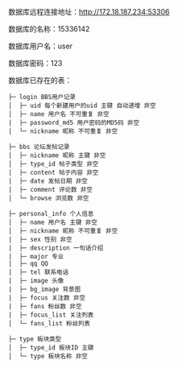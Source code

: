 数据库远程连接地址：http://172.18.187.234:53306 

数据库的名称：15336142

数据库用户名：user

数据库密码：123

数据库已存在的表：

```
├─ login BBS用户记录
│  ├─ uid 每个新建用户的uid 主键 自动递增 非空
│  ├─ name 用户名 不可重复 非空
|  ├─ password_md5 用户密码的MD5码 非空
│  └─ nickname 昵称 不可重复 非空

├─ bbs 论坛发帖记录
│  ├─ nickname 昵称 主键 非空
│  ├─ type_id 帖子类型 非空
|  ├─ content 帖子内容 非空
|  ├─ date 发帖日期 非空
|  ├─ comment 评论数 非空
│  └─ browse 浏览数 非空

├─ personal_info 个人信息
│  ├─ name 用户名 主键 非空
│  ├─ nickname 昵称 不可重复 非空
|  ├─ sex 性别 非空
|  ├─ description 一句话介绍
|  ├─ major 专业
|  ├─ qq QQ
|  ├─ tel 联系电话
|  ├─ image 头像
|  ├─ bg_image 背景图
|  ├─ focus 关注数 非空
|  ├─ fans 粉丝数 非空
|  ├─ focus_list 关注列表
│  └─ fans_list 粉丝列表

├─ type 板块类型
│  ├─ type_id 板块ID 主键
│  └─ type 板块名称 非空
```





